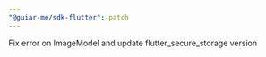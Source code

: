 ```yaml
---
"@guiar-me/sdk-flutter": patch
---
```


Fix error on ImageModel and update flutter_secure_storage version
